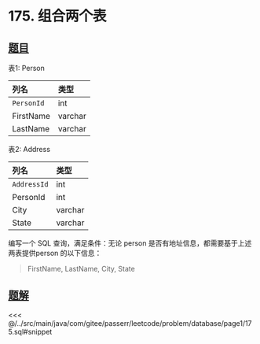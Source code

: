 # 175. 组合两个表
## [题目](https://leetcode.cn/problems/combine-two-tables)

表1: Person

| 列名         | 类型      |
|:-----------|:--------|
| `PersonId` | int     |
| FirstName  | varchar |
| LastName   | varchar |

表2: Address

| 列名          | 类型      |
|:------------|:--------|
| `AddressId` | int     |
| PersonId    | int     |
| City        | varchar |
| State       | varchar |

编写一个 SQL 查询，满足条件：无论 person 是否有地址信息，都需要基于上述两表提供person 的以下信息：

> FirstName, LastName, City, State


## [题解](https://github.com/PasseRR/JavaLeetCode/blob/master/src/main/java/com/gitee/passerr/leetcode/problem/database/page1/175.sql)

<<< @/../src/main/java/com/gitee/passerr/leetcode/problem/database/page1/175.sql#snippet
